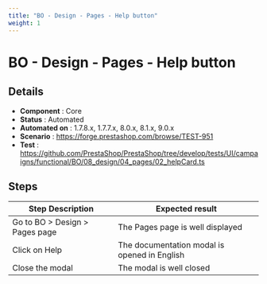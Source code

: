 ```yaml
---
title: "BO - Design - Pages - Help button"
weight: 1
---
```


# BO - Design - Pages - Help button
## Details
* **Component** : Core
* **Status** : Automated
* **Automated on** : 1.7.8.x, 1.7.7.x, 8.0.x, 8.1.x, 9.0.x
* **Scenario** : https://forge.prestashop.com/browse/TEST-951
* **Test** : https://github.com/PrestaShop/PrestaShop/tree/develop/tests/UI/campaigns/functional/BO/08_design/04_pages/02_helpCard.ts

## Steps
| Step Description | Expected result |
| ----- | ----- |
| Go to BO > Design > Pages page | The Pages page is well displayed |
| Click on Help | The documentation modal is opened in English |
| Close the modal | The modal is well closed |